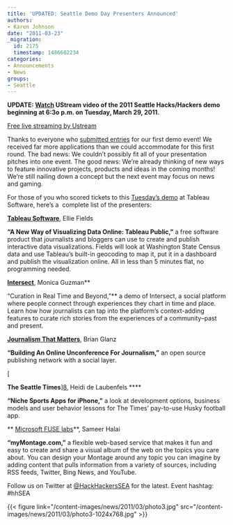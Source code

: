 ```yaml
---
title: 'UPDATED: Seattle Demo Day Presenters Announced'
authors:
- Karen Johnson
date: "2011-03-23"
_migration:
  id: 2175
  timestamp: 1486602234
categories:
- Announcements
- News
groups:
- Seattle
---
```


**UPDATE: [Watch][1] UStream video of the 2011 Seattle Hacks/Hackers demo beginning at 6:3o p.m. on Tuesday, March 29, 2011.**

[Free live streaming by Ustream][2]

Thanks to everyone who [submitted entries][3] for our first demo event! We received far more applications than we could accommodate for this first round. The bad news: We couldn&#8217;t possibly fit all of your presentation pitches into one event. The good news: We&#8217;re already thinking of new ways to feature innovative projects, products and ideas in the coming months! We&#8217;re still nailing down a concept but the next event may focus on news and gaming.

For those of you who scored tickets to this [Tuesday&#8217;s demo][4] at Tableau Software, here&#8217;s a  complete list of the presenters:

 [**Tableau Software**][5], Ellie Fields

 **&#8220;A New Way of Visualizing Data Online: Tableau Public,&#8221;** a free software product that journalists and bloggers can use to create and publish interactive data visualizations. Fields will look at Washington State Census data and use Tableau’s built-in geocoding to map it, put it in a dashboard and publish the visualization online. All in less than 5 minutes flat, no programming needed.

[ **Intersect**][6], Monica Guzman**

&#8220;Curation in Real Time and Beyond,&#8221;** a demo of Intersect, a social platform where people connect through experiences they chart in time and place. Learn how how journalists can tap into the platform&#8217;s context-adding features to curate rich stories from the experiences of a community&#8211;past and present.

 **[Jour][7]**[**nalism That Matters**][7], Brian Glanz

 **&#8220;Building An Online Unconference For Journalism,&#8221;** an open source publishing network with a social layer.

[

 **The Seattle Times**][8], Heidi de Laubenfels ****

 **&#8220;Niche Sports Apps for iPhone,&#8221;** a look at development options, business models and user behavior lessons for The Times&#8217; pay-to-use Husky football app.

** [Microsoft FUSE labs][9]**, Sameer Halai

**&#8220;myMontage.com,&#8221;** a flexible web-based service that makes it fun and easy to create and share a visual album of the web on the topics you care about. You can design your Montage around any topic you can imagine by adding content that pulls information from a variety of sources, including RSS feeds, Twitter, Bing News, and YouTube.

Follow us on Twitter at [@HackHackersSEA][10] for the latest. Event hashtag: #hhSEA

{{< figure link="/content-images/news/2011/03/photo3.jpg" src="/content-images/news/2011/03/photo3-1024x768.jpg" >}}

 [1]: http://www.ustream.tv/channel/hacks-hackers-seattle
 [2]: http://www.ustream.tv/
 [3]: http://hackshackers.com/2011/03/03/call-for-entries-seattle-hackshackers-demo-2011/
 [4]: http://seattlehackshackersdemo2011.eventbrite.com/
 [5]: http://www.tableausoftware.com
 [6]: http://www.intersect.com
 [7]: http://www.journalismthatmatters.org
 [8]: http://www.theseattletimes.com
 [9]: http://www.fuse.microsoft.com
 [10]: http://www.twitter.com/hackshackerssea